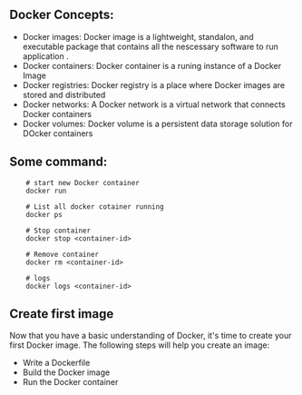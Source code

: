## Docker Concepts:
- Docker images: Docker image is a lightweight, standalon, and executable package that contains all the nescessary software to run application .
- Docker containers: Docker container is a runing instance of a Docker Image
- Docker registries: Docker registry is a place where Docker images are stored and distributed
- Docker networks: A Docker network is a virtual network that connects Docker containers
- Docker volumes: Docker volume is a persistent data storage solution for DOcker containers

## Some command:
```
    # start new Docker container
    docker run

    # List all docker cotainer running
    docker ps

    # Stop container
    docker stop <container-id>

    # Remove container
    docker rm <container-id>

    # logs
    docker logs <container-id>
```

## Create first image 
Now that you have a basic understanding of Docker, it's time to create your first Docker image. The following steps will help you create an image:
- Write a Dockerfile
- Build the Docker image
- Run the Docker container